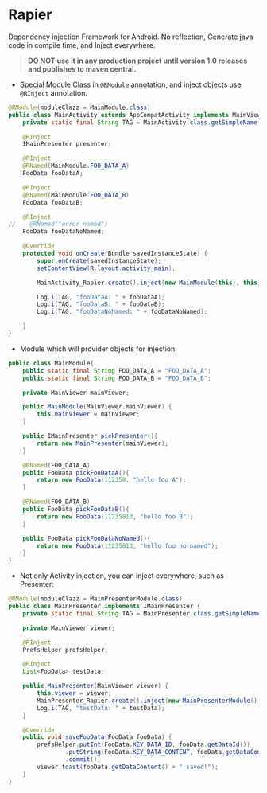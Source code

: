 # Rapier
Dependency injection Framework for Android. No reflection, Generate java code in compile time, and Inject everywhere.

> __DO NOT use it in any production project until version 1.0 releases and publishes to maven central.__

- Special Module Class in `@RModule` annotation, and inject objects use `@RInject` annotation.

```java
@RModule(moduleClazz = MainModule.class)
public class MainActivity extends AppCompatActivity implements MainViewer, View.OnClickListener {
    private static final String TAG = MainActivity.class.getSimpleName();

    @RInject
    IMainPresenter presenter;

    @RInject
    @RNamed(MainModule.FOO_DATA_A)
    FooData fooDataA;

    @RInject
    @RNamed(MainModule.FOO_DATA_B)
    FooData fooDataB;

    @RInject
//    @RNamed("error named")
    FooData fooDataNoNamed;

    @Override
    protected void onCreate(Bundle savedInstanceState) {
        super.onCreate(savedInstanceState);
        setContentView(R.layout.activity_main);

        MainActivity_Rapier.create().inject(new MainModule(this), this);

        Log.i(TAG, "fooDataA: " + fooDataA);
        Log.i(TAG, "fooDataB: " + fooDataB);
        Log.i(TAG, "fooDataNoNamed: " + fooDataNoNamed);

    }
}
```

- Module which will provider objects for injection:

```java
public class MainModule{
    public static final String FOO_DATA_A = "FOO_DATA_A";
    public static final String FOO_DATA_B = "FOO_DATA_B";

    private MainViewer mainViewer;

    public MainModule(MainViewer mainViewer) {
        this.mainViewer = mainViewer;
    }

    public IMainPresenter pickPresenter(){
        return new MainPresenter(mainViewer);
    }

    @RNamed(FOO_DATA_A)
    public FooData pickFooDataA(){
        return new FooData(112358, "hello foo A");
    }

    @RNamed(FOO_DATA_B)
    public FooData pickFooDataB(){
        return new FooData(11235813, "hello foo B");
    }

    public FooData pickFooDataNoNamed(){
        return new FooData(11235813, "hello foo no named");
    }
}
```

- Not only Activity injection, you can inject everywhere, such as Presenter:

```java
@RModule(moduleClazz = MainPresenterModule.class)
public class MainPresenter implements IMainPresenter {
    private static final String TAG = MainPresenter.class.getSimpleName();

    private MainViewer viewer;

    @RInject
    PrefsHelper prefsHelper;

    @RInject
    List<FooData> testData;

    public MainPresenter(MainViewer viewer) {
        this.viewer = viewer;
        MainPresenter_Rapier.create().inject(new MainPresenterModule(), this);
        Log.i(TAG, "testData: " + testData);
    }

    @Override
    public void saveFooData(FooData fooData) {
        prefsHelper.putInt(FooData.KEY_DATA_ID, fooData.getDataId())
                .putString(FooData.KEY_DATA_CONTENT, fooData.getDataContent())
                .commit();
        viewer.toast(fooData.getDataContent() + " saved!");
    }
}
```
